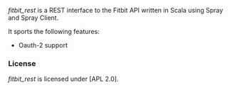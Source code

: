 _fitbit_rest_ is a REST interface to the Fitbit API written in Scala using Spray and Spray Client.

It sports the following features:

* Oauth-2 support

### License

_fitbit_rest_ is licensed under [APL 2.0].
